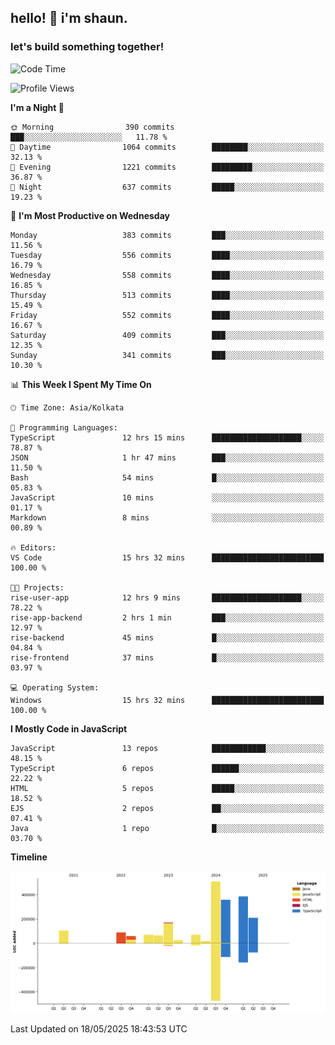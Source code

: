 ## hello! 👋 i'm shaun. 
### let's build something together!
<!--START_SECTION:waka-->
![Code Time](http://img.shields.io/badge/Code%20Time-211%20hrs%2051%20mins-blue)

![Profile Views](http://img.shields.io/badge/Profile%20Views-1-blue)

**I'm a Night 🦉** 

```text
🌞 Morning                390 commits         ███░░░░░░░░░░░░░░░░░░░░░░   11.78 % 
🌆 Daytime                1064 commits        ████████░░░░░░░░░░░░░░░░░   32.13 % 
🌃 Evening                1221 commits        █████████░░░░░░░░░░░░░░░░   36.87 % 
🌙 Night                  637 commits         █████░░░░░░░░░░░░░░░░░░░░   19.23 % 
```
📅 **I'm Most Productive on Wednesday** 

```text
Monday                   383 commits         ███░░░░░░░░░░░░░░░░░░░░░░   11.56 % 
Tuesday                  556 commits         ████░░░░░░░░░░░░░░░░░░░░░   16.79 % 
Wednesday                558 commits         ████░░░░░░░░░░░░░░░░░░░░░   16.85 % 
Thursday                 513 commits         ████░░░░░░░░░░░░░░░░░░░░░   15.49 % 
Friday                   552 commits         ████░░░░░░░░░░░░░░░░░░░░░   16.67 % 
Saturday                 409 commits         ███░░░░░░░░░░░░░░░░░░░░░░   12.35 % 
Sunday                   341 commits         ███░░░░░░░░░░░░░░░░░░░░░░   10.30 % 
```


📊 **This Week I Spent My Time On** 

```text
🕑︎ Time Zone: Asia/Kolkata

💬 Programming Languages: 
TypeScript               12 hrs 15 mins      ████████████████████░░░░░   78.87 % 
JSON                     1 hr 47 mins        ███░░░░░░░░░░░░░░░░░░░░░░   11.50 % 
Bash                     54 mins             █░░░░░░░░░░░░░░░░░░░░░░░░   05.83 % 
JavaScript               10 mins             ░░░░░░░░░░░░░░░░░░░░░░░░░   01.17 % 
Markdown                 8 mins              ░░░░░░░░░░░░░░░░░░░░░░░░░   00.89 % 

🔥 Editors: 
VS Code                  15 hrs 32 mins      █████████████████████████   100.00 % 

🐱‍💻 Projects: 
rise-user-app            12 hrs 9 mins       ████████████████████░░░░░   78.22 % 
rise-app-backend         2 hrs 1 min         ███░░░░░░░░░░░░░░░░░░░░░░   12.97 % 
rise-backend             45 mins             █░░░░░░░░░░░░░░░░░░░░░░░░   04.84 % 
rise-frontend            37 mins             █░░░░░░░░░░░░░░░░░░░░░░░░   03.97 % 

💻 Operating System: 
Windows                  15 hrs 32 mins      █████████████████████████   100.00 % 
```

**I Mostly Code in JavaScript** 

```text
JavaScript               13 repos            ████████████░░░░░░░░░░░░░   48.15 % 
TypeScript               6 repos             ██████░░░░░░░░░░░░░░░░░░░   22.22 % 
HTML                     5 repos             █████░░░░░░░░░░░░░░░░░░░░   18.52 % 
EJS                      2 repos             ██░░░░░░░░░░░░░░░░░░░░░░░   07.41 % 
Java                     1 repo              █░░░░░░░░░░░░░░░░░░░░░░░░   03.70 % 
```



**Timeline**

![Lines of Code chart](https://raw.githubusercontent.com/ShaunDaniel/ShaunDaniel/main/assets/bar_graph.png)


 Last Updated on 18/05/2025 18:43:53 UTC
<!--END_SECTION:waka-->

